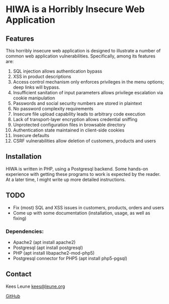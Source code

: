 # HIWA is a Horribly Insecure Web Application

## Features

This horribly insecure web application is designed to illustrate
a number of common web application vulnerabilities. Specifically,
among its features are:

1. SQL injection allows authentication bypass
2. XSS in product descriptions
3. Access control mechanism only enforces privileges in the menu options; deep links
   will bypass.
4. Insufficient sanitation of input parameters allows privilege escalation via
   cookie manipulation
5. Passwords and social security numbers are stored in plaintext
6. No password complexity requirements
7. Insecure file upload capability leads to arbitrary code execution
8. Lack of transport-layer encryption allows credential sniffing
9. Unprotected configuration files in browsable directory
10. Authentication state maintained in client-side cookies
11. Insecure defaults
12. CSRF vulnerabilities allow deletion of customers, products and users

## Installation

HIWA is written in PHP, using a Postgresql backend. Some hands-on experience
with getting these programs to work is expected by the reader. At a later
time, I might write up more detailed instructions.

## TODO

* Fix (most) SQL and XSS issues in customers, products, orders and users
* Come up with some documentation (installation, usage, as well as fixing)

### Dependencies:

* Apache2 (apt install apache2)
* Postgresql (apt install postgresql)
* PHP (apt install libapache2-mod-php5)
* Postgresql connector for PHP5 (apt install php5-pgsql)

## Contact

Kees Leune <kees@leune.org>

[GitHub](https://github.com/KeesL/hiwa)


